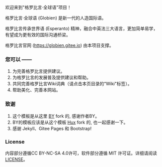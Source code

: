 欢迎来到"格罗比言·全球语"项目！

格罗比言·全球语 (Globien) 是新一代的人造国际语。

格罗比言传承世界语 (Esperanto) 精神，融合中英法三大语言，更加简单易学，有望成为更有效的国际沟通桥梁。

格罗比言官网 (https://globien.gitee.io) 由本项目支撑。

### 您可以 ——

1. 为完善格罗比言提供建议。
2. 为格罗比言的发展普及提供建议和帮助。
3. 共同完善格罗比言Wiki词典（请点击本页目录的“Wiki"标签）。
4. 帮助美化、完善本网站。

### 致谢

1. 这个模板是从这里 [BY](https://github.com/qiubaiying/qiubaiying.github.io) fork 的, 感谢作者BY。 
2. BY的模板应该是从这个模板 [Hux](https://github.com/Huxpro/huxpro.github.io) fork 的, 也一起感谢一下。
3. 感谢 Jekyll、Gitee Pages 和 Bootstrap!

### License

内容部分遵循CC BY-NC-SA 4.0许可，软件部分遵循 MIT 许可证。详细请阅读 [LICENSE](https://gitee.com/globien/globien/blob/master/LICENSE)。
